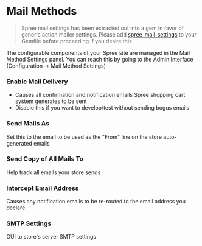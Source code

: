 # Mail Methods
> Spree mail settings has been extracted out into a gem in favor of generic action mailer settings. 
Please add [spree_mail_settings](https://github.com/spree-contrib/spree_mail_settings)
to your Gemfile before proceeding if you desire this

The configurable components of your Spree site are managed in the Mail Method Settings panel. You
can reach this by going to the Admin Interface (Configuration -> Mail Method Settings)

### Enable Mail Delivery
* Causes all confirmation and notification emails Spree shopping cart system generates to be sent 
* Disable this if you want to develop/test without sending bogus emails

### Send Mails As
Set this to the email to be used as the "From" line on the store auto-generated emails

### Send Copy of All Mails To
Help track all emails your store sends

### Intercept Email Address
Causes any notification emails to be re-routed to the email address you declare

### SMTP Settings
GUI to store's server SMTP settings
